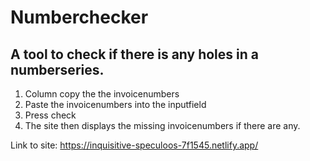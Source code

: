 # Numberchecker

## A tool to check if there is any holes in a numberseries. 

1. Column copy the the invoicenumbers
2. Paste the invoicenumbers into the inputfield
3. Press check
4. The site then displays the missing invoicenumbers if there are any. 


Link to site: https://inquisitive-speculoos-7f1545.netlify.app/
